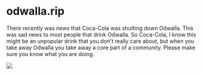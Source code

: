 # odwalla.rip
There recently was news that Coca-Cola was shutting down Odwalla.
This was sad news to most people that drink Odwalla.
So Coca-Cola, I know this might be an unpopular drink that you don&#39;t really care about, but when you take away Odwalla you take away a core part of a community. Please make sure you know what you are doing.

![](https://raw.githubusercontent.com/DrBeta/odwalla-rip/master/A8D04BF2-EE02-44C8-BA8F-8E7D1B7FA55A.jpeg)
